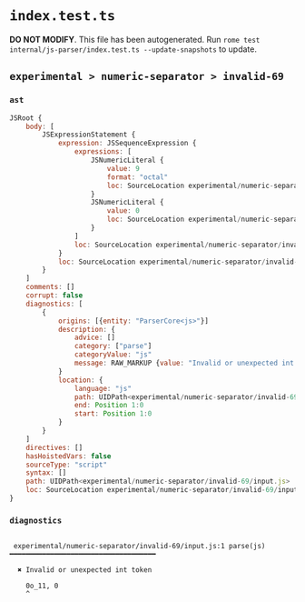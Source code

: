 # `index.test.ts`

**DO NOT MODIFY**. This file has been autogenerated. Run `rome test internal/js-parser/index.test.ts --update-snapshots` to update.

## `experimental > numeric-separator > invalid-69`

### `ast`

```javascript
JSRoot {
	body: [
		JSExpressionStatement {
			expression: JSSequenceExpression {
				expressions: [
					JSNumericLiteral {
						value: 9
						format: "octal"
						loc: SourceLocation experimental/numeric-separator/invalid-69/input.js 1:0-1:5
					}
					JSNumericLiteral {
						value: 0
						loc: SourceLocation experimental/numeric-separator/invalid-69/input.js 1:7-1:8
					}
				]
				loc: SourceLocation experimental/numeric-separator/invalid-69/input.js 1:0-1:8
			}
			loc: SourceLocation experimental/numeric-separator/invalid-69/input.js 1:0-1:8
		}
	]
	comments: []
	corrupt: false
	diagnostics: [
		{
			origins: [{entity: "ParserCore<js>"}]
			description: {
				advice: []
				category: ["parse"]
				categoryValue: "js"
				message: RAW_MARKUP {value: "Invalid or unexpected int token"}
			}
			location: {
				language: "js"
				path: UIDPath<experimental/numeric-separator/invalid-69/input.js>
				end: Position 1:0
				start: Position 1:0
			}
		}
	]
	directives: []
	hasHoistedVars: false
	sourceType: "script"
	syntax: []
	path: UIDPath<experimental/numeric-separator/invalid-69/input.js>
	loc: SourceLocation experimental/numeric-separator/invalid-69/input.js 1:0-2:0
}
```

### `diagnostics`

```

 experimental/numeric-separator/invalid-69/input.js:1 parse(js) ━━━━━━━━━━━━━━━━━━━━━━━━━━━━━━━━━━━━

  ✖ Invalid or unexpected int token

    0o_11, 0
    ^


```
